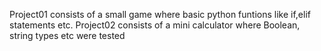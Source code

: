 Project01 consists of a small game where basic python funtions like if,elif statements etc.
Project02 consists of a mini calculator where Boolean, string types etc were tested
